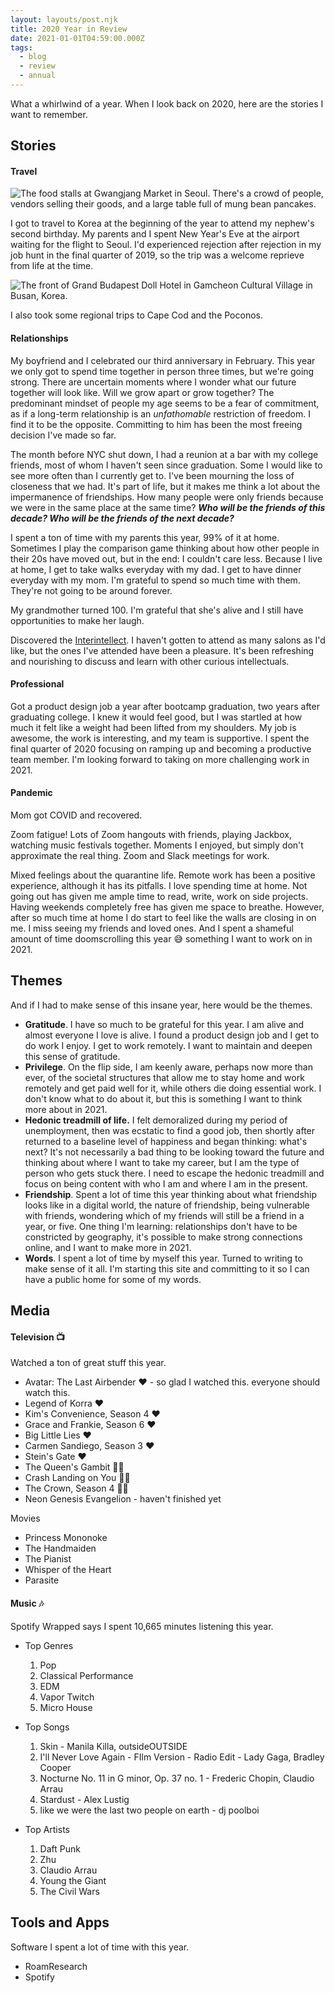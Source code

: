 ```yaml
---
layout: layouts/post.njk
title: 2020 Year in Review
date: 2021-01-01T04:59:00.000Z
tags:
  - blog
  - review
  - annual
---
```

What a whirlwind of a year. When I look back on 2020, here are the stories I want to remember.

## Stories

#### Travel

![The food stalls at Gwangjang Market in Seoul. There's a crowd of people, vendors selling their goods, and a large table full of mung bean pancakes.](/images/img_4618.jpg "Gwangjang Market in Seoul")

I got to travel to Korea at the beginning of the year to attend my nephew's second birthday. My parents and I spent New Year's Eve at the airport waiting for the flight to Seoul.  I'd experienced rejection after rejection in my job hunt in the final quarter of 2019, so the trip was a welcome reprieve from life at the time.

![The front of Grand Budapest Doll Hotel in Gamcheon Cultural Village in Busan, Korea.](/images/img_4906.jpg "Grand Budapest Doll Hotel in Gamcheon Cultural Village in Busan.")

I also took some regional trips to Cape Cod and the Poconos.

#### Relationships

My boyfriend and I celebrated our third anniversary in February. This year we only got to spend time together in person three times, but we're going strong. There are uncertain moments where I wonder what our future together will look like. Will we grow apart or grow together? The predominant mindset of people my age seems to be a fear of commitment, as if a long-term relationship is an *unfathomable* restriction of freedom. I find it to be the opposite. Committing to him has been the most freeing decision I've made so far. 

The month before NYC shut down, I had a reunion at a bar with my college friends, most of whom I haven't seen since graduation. Some I would like to see more often than I currently get to. I've been mourning the loss of closeness that we had. It's part of life, but it makes me think a lot about the impermanence of friendships. How many people were only friends because we were in the same place at the same time? ***Who will be the friends of this decade? Who will be the friends of the next decade?***

I spent a ton of time with my parents this year, 99% of it at home. Sometimes I play the comparison game thinking about how other people in their 20s have moved out, but in the end: I couldn't care less. Because I live at home, I get to take walks everyday with my dad. I get to have dinner everyday with my mom. I'm grateful to spend so much time with them. They're not going to be around forever.

My grandmother turned 100. I'm grateful that she's alive and I still have opportunities to make her laugh.

Discovered the [Interintellect](https://www.interintellect.com/). I haven't gotten to attend as many salons as I'd like, but the ones I've attended have been a pleasure. It's been refreshing and nourishing to discuss and learn with other curious intellectuals.

#### Professional

Got a product design job a year after bootcamp graduation, two years after graduating college. I knew it would feel good, but I was startled at how much it felt like a weight had been lifted from my shoulders. My job is awesome, the work is interesting, and my team is supportive. I spent the final quarter of 2020 focusing on ramping up and becoming a productive team member. I'm looking forward to taking on more challenging work in 2021.

#### Pandemic

Mom got COVID and recovered.

Zoom fatigue! Lots of Zoom hangouts with friends, playing Jackbox, watching music festivals together. Moments I enjoyed, but simply don't approximate the real thing. Zoom and Slack meetings for work.

Mixed feelings about the quarantine life. Remote work has been a positive experience, although it has its pitfalls. I love spending time at home. Not going out has given me ample time to read, write, work on side projects. Having weekends completely free has given me space to breathe. However, after so much time at home I do start to feel like the walls are closing in on me. I miss seeing my friends and loved ones. And I spent a shameful amount of time doomscrolling this year 😅  something I want to work on in 2021.

## Themes

And if I had to make sense of this insane year, here would be the themes.

* **Gratitude**. I have so much to be grateful for this year.  I am alive and almost everyone I love is alive. I found a product design job and I get to do work I enjoy. I get to work remotely. I want to maintain and deepen this sense of gratitude.
* **Privilege**. On the flip side, I am keenly aware, perhaps now more than ever, of the societal structures that allow me to stay home and work remotely and get paid well for it, while others die doing essential work. I don't know what to do about it, but this is something I want to think more about in 2021.
* **Hedonic treadmill of life.** I felt demoralized during my period of unemployment, then was ecstatic to find a good job, then shortly after returned to a baseline level of happiness and began thinking: what's next? It's not necessarily a bad thing to be looking toward the future and thinking about where I want to take my career, but I am the type of person who gets stuck there. I need to escape the hedonic treadmill and focus on being content with who I am and where I am in the present.
* **Friendship**. Spent a lot of time this year thinking about what friendship looks like in a digital world, the nature of friendship, being vulnerable with friends, wondering which of my friends will still be a friend in a year, or five. One thing I'm learning: relationships don't have to be constricted by geography, it's possible to make strong connections online, and I want to make more in 2021. 
* **Words**. I spent a lot of time by myself this year. Turned to writing to make sense of it all. I'm starting this site and committing to it so I can have a public home for some of my words.

## Media

#### Television 📺

Watched a ton of great stuff this year.

* Avatar: The Last Airbender ❤️  - so glad I watched this. everyone should watch this.
* Legend of Korra ❤️
* Kim's Convenience, Season 4 ❤️
* Grace and Frankie, Season 6 ❤️
* Big Little Lies ❤️
* Carmen Sandiego, Season 3 ❤️
* Stein's Gate ❤️
* The Queen's Gambit 👍🏼
* Crash Landing on You 👍🏼
* The Crown, Season 4 👍🏼
* Neon Genesis Evangelion - haven't finished yet

Movies

* Princess Mononoke
* The Handmaiden
* The Pianist
* Whisper of the Heart
* Parasite

#### Music 🎶

Spotify Wrapped says I spent 10,665 minutes listening this year.

* Top Genres

  1. Pop
  2. Classical Performance
  3. EDM
  4. Vapor Twitch
  5. Micro House
* Top Songs

  1. Skin - Manila Killa, outsideOUTSIDE
  2. I'll Never Love Again - FIlm Version - Radio Edit - Lady Gaga, Bradley Cooper
  3. Nocturne No. 11 in G minor, Op. 37 no. 1 - Frederic Chopin, Claudio Arrau
  4. Stardust - Alex Lustig
  5. like we were the last two people on earth - dj poolboi
* Top Artists

  1. Daft Punk
  2. Zhu
  3. Claudio Arrau
  4. Young the Giant
  5. The Civil Wars

## Tools and Apps

Software I spent a lot of time with this year.

* RoamResearch
* Spotify